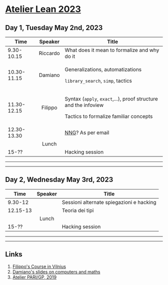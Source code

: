 # [Atelier Lean 2023](http://www.rnta.eu/7MSRNTA/index.html)

## Day 1, Tuesday May 2nd, 2023

| Time        | Speaker  | Title |
|    -        |   :-:    | - |
| 9.30-10.15  | Riccardo | What does it mean to formalize and why do it |
| 10.30-11.15 | Damiano  | <p>Generalizations, automatizations</p><p>`library_search`, `simp`, tactics</p> |
| 11.30-12.15 | Filippo  | <p>Syntax (`apply`, `exact`,...), proof structure and the infoview</p><p>Tactics to formalize familiar concepts</p> |
| 12.30-13.30 |          | [NNG](https://www.ma.imperial.ac.uk/~buzzard/xena/natural_number_game/)?  As per email |
|             | Lunch    |
| 15-??       |          | Hacking session |

---

---

## Day 2, Wednesday May 3rd, 2023

| Time     | Speaker | Title |
|    -     |   :-:   | - |
| 9.30-12  |         | Sessioni alternate spiegazioni e hacking |
| 12.15-13 |         | Teoria dei tipi |
|          | Lunch   |
| 15-??    |         | Hacking session |

---

---

## Links

1. [Filippo's Course in Vilnius](https://github.com/faenuccio/May22_Vilnius)
1. [Damiano's slides on computers and maths](http://homepages.warwick.ac.uk/~maskal/slides/2020_ToM_Testa.pdf)
1. [Atelier PARI/GP, 2019](https://pari.math.u-bordeaux.fr/Events/PARI2019b/)
